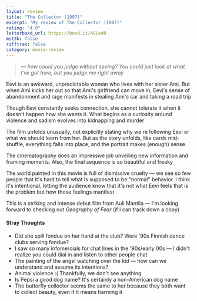 ```yaml
---
layout: review
title: "The Collector (1997)"
excerpt: "My review of The Collector (1997)"
rating: "4.0"
letterboxd_url: https://boxd.it/4SLe49
mst3k: false
rifftrax: false
category: movie-review
---
```


<blockquote><i>— how could you judge without seeing? You could just look at what I've got here, but you judge me right away</i></blockquote>Eevi is an awkward, unpredictable woman who lives with her sister Ami. But when Ami kicks her out so that Ami's girlfriend can move in, Eevi's sense of abandonment and rage manifests in stealing Ami's car and taking a road trip

Though Eevi constantly seeks connection, she cannot tolerate it when it doesn't happen how she wants it. What begins as a curiosity around violence and sadism evolves into kidnapping and murder

The film unfolds unusually, not explicitly stating why we're following Eevi or what we should learn from her. But as the story unfolds, like cards mid-shuffle, everything falls into place, and the portrait makes (enough) sense

The cinematography does an impressive job unveiling new information and framing moments. Also, the final sequence is so beautiful and freaky

The world painted in this movie is full of dismissive cruelty — we see so few people that it's hard to tell what is supposed to be "normal" behavior. I think it's intentional, letting the audience know that it's not what Eevi feels that is the problem but how those feelings manifest

This is a striking and intense debut film from Auli Mantila — I'm looking forward to checking out <i>Geography of Fear</i> (if I can track down a copy)

#### Stray Thoughts

- Did she spill fondue on her hand at the club? Were '90s Finnish dance clubs serving fondue?
- I saw so many infomercials for chat lines in the '90s/early 00s — I didn't realize you could dial in and listen to other people chat
- The painting of the angel watching over the kid — how can we understand and assume its intentions?
- Animal violence :( Thankfully, we don't see anything
- Is Pepsi a good dog name? It's certainly a non-American dog name
- The butterfly collector seems the same to her because they both want to collect beauty, even if it means harming it
